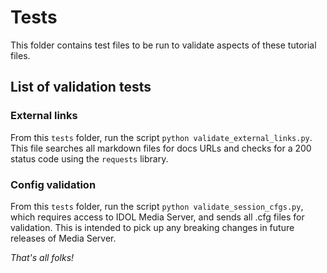 # Tests

This folder contains test files to be run to validate aspects of these tutorial files.

## List of validation tests

### External links

From this `tests` folder, run the script `python validate_external_links.py`.  This file searches all markdown files for docs URLs and checks for a 200 status code using the `requests` library.

### Config validation

From this `tests` folder, run the script `python validate_session_cfgs.py`, which requires access to IDOL Media Server, and sends all .cfg files for validation. This is intended to pick up any breaking changes in future releases of Media Server.

*That's all folks!*
